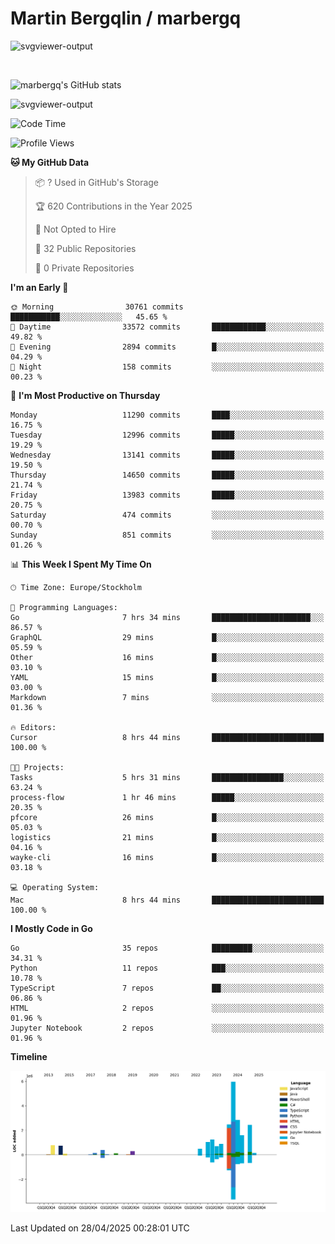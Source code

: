 # Martin Bergqlin / marbergq

![svgviewer-output](https://user-images.githubusercontent.com/2405410/206014777-22d41ecb-c24f-421d-b7d9-bba2cb5bb0de.svg)

<br>

<!--- [![Martin's Week](https://github-readme-stats.vercel.app/api/wakatime?username=marbergq&theme=dark)](https://github.com/anuraghazra/github-readme-stats) -->

![marbergq's GitHub stats](https://github-readme-stats.vercel.app/api?username=marbergq&count_private=true&show_icons=true)

![svgviewer-output](https://wakatime.com/badge/user/3f0a2069-6683-4e19-9a4a-7d21ea815067.svg)

<!--START_SECTION:waka-->
![Code Time](http://img.shields.io/badge/Code%20Time-5%2C036%20hrs%2024%20mins-blue)

![Profile Views](http://img.shields.io/badge/Profile%20Views-0-blue)

**🐱 My GitHub Data** 

> 📦 ? Used in GitHub's Storage 
 > 
> 🏆 620 Contributions in the Year 2025
 > 
> 🚫 Not Opted to Hire
 > 
> 📜 32 Public Repositories 
 > 
> 🔑 0 Private Repositories 
 > 
**I'm an Early 🐤** 

```text
🌞 Morning                30761 commits       ███████████░░░░░░░░░░░░░░   45.65 % 
🌆 Daytime                33572 commits       ████████████░░░░░░░░░░░░░   49.82 % 
🌃 Evening                2894 commits        █░░░░░░░░░░░░░░░░░░░░░░░░   04.29 % 
🌙 Night                  158 commits         ░░░░░░░░░░░░░░░░░░░░░░░░░   00.23 % 
```
📅 **I'm Most Productive on Thursday** 

```text
Monday                   11290 commits       ████░░░░░░░░░░░░░░░░░░░░░   16.75 % 
Tuesday                  12996 commits       █████░░░░░░░░░░░░░░░░░░░░   19.29 % 
Wednesday                13141 commits       █████░░░░░░░░░░░░░░░░░░░░   19.50 % 
Thursday                 14650 commits       █████░░░░░░░░░░░░░░░░░░░░   21.74 % 
Friday                   13983 commits       █████░░░░░░░░░░░░░░░░░░░░   20.75 % 
Saturday                 474 commits         ░░░░░░░░░░░░░░░░░░░░░░░░░   00.70 % 
Sunday                   851 commits         ░░░░░░░░░░░░░░░░░░░░░░░░░   01.26 % 
```


📊 **This Week I Spent My Time On** 

```text
🕑︎ Time Zone: Europe/Stockholm

💬 Programming Languages: 
Go                       7 hrs 34 mins       ██████████████████████░░░   86.57 % 
GraphQL                  29 mins             █░░░░░░░░░░░░░░░░░░░░░░░░   05.59 % 
Other                    16 mins             █░░░░░░░░░░░░░░░░░░░░░░░░   03.10 % 
YAML                     15 mins             █░░░░░░░░░░░░░░░░░░░░░░░░   03.00 % 
Markdown                 7 mins              ░░░░░░░░░░░░░░░░░░░░░░░░░   01.36 % 

🔥 Editors: 
Cursor                   8 hrs 44 mins       █████████████████████████   100.00 % 

🐱‍💻 Projects: 
Tasks                    5 hrs 31 mins       ████████████████░░░░░░░░░   63.24 % 
process-flow             1 hr 46 mins        █████░░░░░░░░░░░░░░░░░░░░   20.35 % 
pfcore                   26 mins             █░░░░░░░░░░░░░░░░░░░░░░░░   05.03 % 
logistics                21 mins             █░░░░░░░░░░░░░░░░░░░░░░░░   04.16 % 
wayke-cli                16 mins             █░░░░░░░░░░░░░░░░░░░░░░░░   03.18 % 

💻 Operating System: 
Mac                      8 hrs 44 mins       █████████████████████████   100.00 % 
```

**I Mostly Code in Go** 

```text
Go                       35 repos            █████████░░░░░░░░░░░░░░░░   34.31 % 
Python                   11 repos            ███░░░░░░░░░░░░░░░░░░░░░░   10.78 % 
TypeScript               7 repos             ██░░░░░░░░░░░░░░░░░░░░░░░   06.86 % 
HTML                     2 repos             ░░░░░░░░░░░░░░░░░░░░░░░░░   01.96 % 
Jupyter Notebook         2 repos             ░░░░░░░░░░░░░░░░░░░░░░░░░   01.96 % 
```



**Timeline**

![Lines of Code chart](https://raw.githubusercontent.com/marbergq/marbergq/main/assets/bar_graph.png)


 Last Updated on 28/04/2025 00:28:01 UTC
<!--END_SECTION:waka-->
